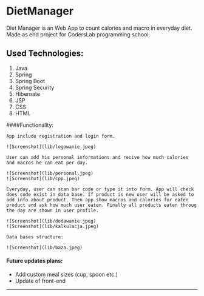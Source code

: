 # DietManager
Diet Manager is an Web App to count calories and macro in everyday diet. Made as end project for CodersLab programming school.

## Used Technologies:

1. Java
1. Spring
1. Spring Boot
1. Spring Security
1. Hibernate
1. JSP
1. CSS
1. HTML

####Functionality:

```
App include registration and login form.

![Screenshot](lib/logowanie.jpeg)

```

```
User can add his personal informations and recive how much calories and macros he can eat per day.

![Screenshot](lib/personal.jpeg)
![Screenshot](lib/cpp.jpeg)

```

```
Everyday, user can scan bar code or type it into form. App will check does code exist in data base. If product is new user will be asked to add info about product. Then app show macros and calories for eaten product and ask how much user eaten. Finally all products eaten throug the day are shown in user profile.

![Screenshot](lib/dodawanie.jpeg)
![Screenshot](lib/kalkulacja.jpeg)

```
```
Data bases structure:

![Screenshot](lib/baza.jpeg)

```


#### Future updates plans:
 - Add custom meal sizes (cup, spoon etc.)
 - Update of front-end
---
